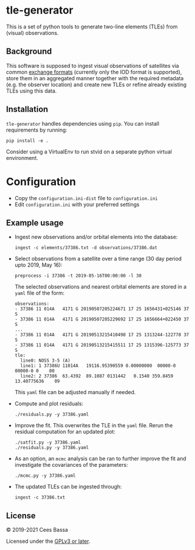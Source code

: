 # tle-generator

This is a set of python tools to generate two-line elements (TLEs) from (visual) observations.

## Background

This software is supposed to ingest visual observations of satellites via common [exchange formats](http://www.satobs.org/position/posn_formats.html)
(currently only the IOD format is supported), store them in an aggregated manner together with the required metadata (e.g. the observer location)
and create new TLEs or refine already existing TLEs using this data.

## Installation

`tle-generator` handles dependencies using `pip`. You can install requirements by running:
```
pip install -e .
```

Consider using a VirtualEnv to run stvid on a separate python virtual environment.

# Configuration

- Copy the `configuration.ini-dist` file to `configuration.ini`
- Edit `configuration.ini` with your preferred settings

## Example usage

- Ingest new observations and/or orbital elements into the database:
  ```
  ingest -c elements/37386.txt -d observations/37386.dat
  ```
- Select observations from a satellite over a time range (30 day period upto 2019, May 16):
  ```
  preprocess -i 37386 -t 2019-05-16T00:00:00 -l 30
  ```
  The selected observations and nearest orbital elements are stored in a `yaml` file of the form:
  ```
  observations:
  - 37386 11 014A   4171 G 20190507205224671 17 25 1656431+025146 37 S
  - 37386 11 014A   4171 G 20190507205229692 17 25 1656664+022450 37 S
  ...
  - 37386 11 014A   4171 G 20190513215410498 17 25 1313244-122778 37 S
  - 37386 11 014A   4171 G 20190513215415511 17 25 1315396-125773 37 S
  tle:
    line0: NOSS 3-5 (A)
    line1: 1 37386U 11014A   19116.95390559 0.00000000  00000-0  00000-0 0    00
    line2: 2 37386  63.4392  89.1087 0131442   0.1540 359.8459 13.40775636    09
  ```
  This `yaml` file can be adjusted manually if needed.

- Compute and plot residuals:
  ```
  ./residuals.py -y 37386.yaml
  ```

- Improve the fit. This overwrites the TLE in the `yaml` file. Rerun the residual computation for an updated plot:
  ```
  ./satfit.py -y 37386.yaml
  ./residuals.py -y 37386.yaml
  ```
  
- As an option, an `mcmc` analysis can be ran to further improve the fit and investigate the covariances of the parameters:
  ```
  ./mcmc.py -y 37386.yaml
  ```

- The updated TLEs can be ingested through: 
  ```
  ingest -c 37386.txt
  ```
## License
&copy; 2019-2021 Cees Bassa

Licensed under the [GPLv3 or later](LICENSE).
